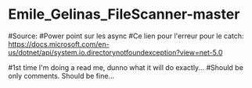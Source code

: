 # Emile_Gelinas_FileScanner-master

#Source:
#Power point sur les async
#Ce lien pour l'erreur pour le catch: https://docs.microsoft.com/en-us/dotnet/api/system.io.directorynotfoundexception?view=net-5.0

#1st time I'm doing a read me, dunno what it will do exactly...
#Should be only comments. Should be fine...
